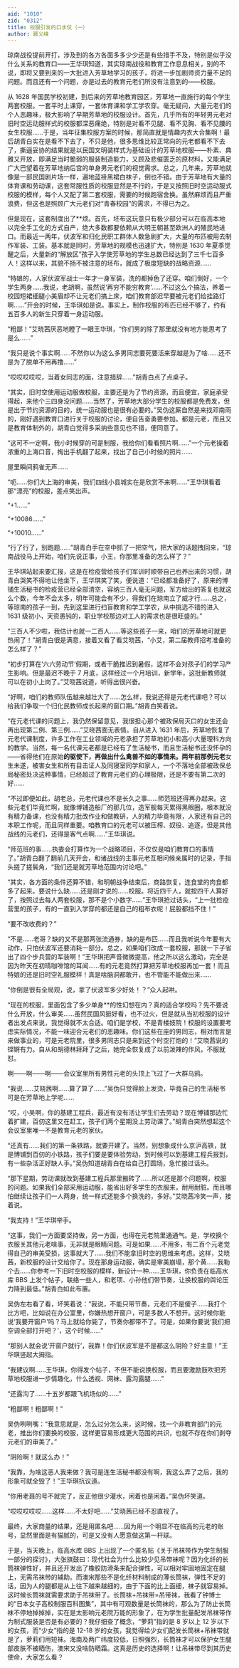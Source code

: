 ```yaml
---
aid: "1010"
zid: "0312"
title: 校服引发的口水仗（一）
author: 聂义峰
---
```


琼南战役提前开打，涉及到的各方各面多多少少还是有些措手不及，特别是似乎没什么关系的教育口——王华琪知道，其实琼南战役和教育工作息息相关，别的不说，即将又要到来的一大批进入芳草地学习的孩子，将进一步加剧师资力量不足的问题。而且还有一个问题，亦是过去的教育元老们所没有注意到的——校服。

从 1628 年国民学校初建，到后来的芳草地教育园区，芳草地一直施行的每个学生两套校服。一套平时上课穿，一套体育课和学工学农穿。毫无疑问，大量元老们的个人恶趣味，极大影响了早期芳草地的校服设计。首先，几乎所有的年轻男元老对旧时空运动服样式的校服都深恶痛绝，特别是对看不见腿、看不见胸、看不见腰的女生校服……于是，当年征集校服方案的时候，那简直就是情趣内衣大合集啊！最后胡青白实在是看不下去了，不只是他，很多思维比较正常向的元老都看不下去了，撕逼妥协的结果就是以民国文明装样式为基础设计的芳草地校服——朴素、典雅又开放，即满足当时脆弱的服装制造能力，又顾及悲催匮乏的原材料，又能满足广大巴望着在芳草地纳后宫的单身男元老们的视觉需求。总之，几年来，芳草地就像是一部民国剧片场一样，遍地蓝褂黑裙白袜子，倒也不错。由于芳草地有大量的体育课和劳动课，这套常服性质的校服显然是不行的，于是又按照旧时空运动服式校服的模样，每个人又配了第二套校服，需要的时候跑宿舍换。虽然麻烦而且严重浪费，但这也是照顾广大元老们对“青春校园”的需求，不得已为之。

但是现在，这套制度出了\*\*烦。首先，坯布这玩意只有极少部分可以在临高本地以完全手工化的方式自产，绝大多数都要依赖从大明王朝甚至欧洲人的殖民地进口。而最近一两年，伏波军和归化民职工群体人数急剧扩大，大量的布匹被用去制作军装、工装。基本就是同时，芳草地的规模也迅速扩大，特别是 1630 年夏季觉醒之后，大量新的“解放区”孩子入学使芳草地的学生总数已经达到了三千七百多人！这样以来，其貌不扬不被注意的坯布，就成了极度短缺的战略资源……

“特娘的，人家伏波军战士一年才一身军装，洗的都掉色了还穿。咱们倒好，一个学生两身……我说，老胡啊，虽然说‘再穷不能穷教育’……不过这么个搞法，养着一校园短裙细腿小美眉却不让元老们搞上床，咱们教育部迟早要被元老们给挂路灯啊……”开会的时候，王华琪如是说。事实上，制作校服的布匹已经不够了，约有五百多人的新生只穿着一身运动服。

“粗鄙！”艾晓茜厌恶地瞪了一眼王华琪，“你们男的除了那里就没有地方能思考了是么……”

“我只是说个事实啊……不然你以为这么多男同志要死要活来穿越是为了啥……还不是为了脱单不用再撸……”

“哎哎哎哎哎，当着女同志的面，注意措辞……”胡青白点了点桌子。

“其实，旧时空使用运动服做校服，主要还是为了节约资源，而且便宜，家庭承受得起，来他个三四身没问题……当然了，芳草地大部分学生的校服都是免费发，但是出于节约资源的目的，统一运动服也是很有必要的。”吴伪这厮自然是来找邓南雨的，刚好遇到教育口进行关于校服的讨论，便自告奋勇要参加。都是元老，而且又是教育体制外的，胡青白觉得多采纳些意见也不错，便同意了。

“这可不一定啊，我小时候穿的可是制服，我给你们看看照片啊……”一个元老操着浓重的上海口音，掏出手机翻了起来，找出了自己小时候的照片……

屋里瞬间鸦雀无声……

“呃……你们大上海的审美，我们四线小县城实在是欣赏不来啊……”王华琪看着那“漂亮”的校服，差点笑出声。

“+1……”

“+10086……”

“+10010……”

“行了行了，别跑题……”胡青白手在空中抓了一把空气，把大家的话题拽回来，“琼南战役马上开始，咱们先说正事，小王，你那里准备的怎么样了？”

王华琪站起来要汇报，这是在检疫营给孩子们军训时顺带自己也养出来的习惯，胡青白哭笑不得地让他坐下，王华琪笑了笑，便说道：“已经都准备好了，原来的博铺生活秘书的检疫营已经全部清空，容纳三百人毫无问题，军方给出的答复也就这么个数，今年不会太多，明年可能会有不少，得我们在琼南立了威才行……总之，等琼南的孩子一到，先到这里进行扫盲教育和学工学农，从中挑选不错的进入 1631 级初小，天资愚钝的，职业学校那边对工人的需求也是很旺盛的。”

“三百人不少啦，我估计也就一二百人……等这些孩子一来，咱们的芳草地可就更热闹了！”胡青白很是满意，接着又看了看艾晓茜，“小艾，第二届教师招考准备的怎么样了？”

“初步打算在‘六六劳动节’假期，或者干脆推迟到暑假，这样不会对孩子们的学习产生影响。但是最迟不晚于 7 月底，这样经过一个月培训，新学年，这批新教师就可以在初小上岗了。”艾晓茜说道，听得出很兴奋。

“好啊，咱们的教师队伍越来越壮大了……怎么样，我说还得是元老代课吧？可以给我们争取一个归化民教师成长起来的窗口期。”胡青白笑着说。

“在元老代课的问题上，我仍然保留意见，我很担心那个被政保局灭口的女生还会再出现第二例、第三例……”艾晓茜面无表情。自从进入 1631 年后，芳草地恢复了元老代课制度，许多工作在工业领域的元老承担了芳草地初小和高小大量理科方向的教学。当然，每一名代课元老都是已经有了生活秘书，而且生活秘书还没怀孕的——省得他们在原始**的驱使下，再做出什么禽兽不如的事情来。两年前那例元老**女生未遂，被害女生和所有目击证人及同寝室同学和家人，一个不落地全部被政保总局秘密处决这种事情，已经超过了教育元老们的心理极限，还是不要有第二次的好……

“不过即便如此，胡老总，元老代课也不是长久之事……师范班还得再办起来。这些元老们毕竟忙啊，就像博铺造船厂的那几位，造军舰每天累得黑眼圈，根本就没有精力备课，也没有精力批改作业和做教研，人的精力毕竟有限，人家还有自己的本职工作呢，而且同样重要。咱教育口的元老可以被压榨、奴役、追逐，但是其他战线的元老们，还得是客气点啊……”王华琪说。

“师范班的事……执委会打算作为一个战略项目，不仅仅是咱们教育口的事情了。”胡青白翻了翻前几天开会，和诸战线的主事元老互相问候亲属时的记录，手指头搓了搓鬓角，“我们还是就芳草地范围内讨论吧。”

“其实，各方面的条件还算不错，和明朝战争结束后，商路恢复，连食堂的肉食都多了起来。要说什么缺……还是刚才说的……校服。将近四千人，就按四千人算好了，按照过去每人两套校服，那不是个小数字……”王华琪抢过话头，“上一批检疫营里的孩子，有的一直到入学穿的都还是自己的粗布衣呢！屁股都挡不住！”

“要不改收费的？”

“不是……老哥？缺的又不是那两张流通券，缺的是布匹……而且我听说今年要有大动作，只怕伏波军还要消耗一部分。总之，如果咱们改成一套校服，那就一下子省出了四个步兵营的军装啊！”王华琪把声音微微提高，他之所以这么激动，完全是因为昨天在初晴咖啡馆的耳闻……有的元老竟然打算把芳草地校服再加一套！而且特娘的还是旧时空礼服模样！真是啥脑洞都敢开，也不管能不能做出来……

“你倒是很有全局观，说，拿了伏波军多少好处！？”众人起哄。

“现在的校服，里面包含了多少单身\*\*的性幻想在内？真的适合学校吗？先不要说什么开放，什么审美……虽然民国风挺好看，也不过火，但是就从当初校服的设计者出发点来说，我觉得就不太合适。咱们是学校，不是青楼妓院！校服的设置要考虑实际情况，不能一味迎合元老们的恶趣味。你们这些在座的男同志，相对而言是来做事业的，可是元老院里，很多男同志只是来到这个时空打炮的！”艾晓茜说的铿锵有力。自从和胡德林拜拜了之后，她完全恢复成了以前泼辣的作风，不服就怼。

啊——啊——啊——会议室里所有男性元老的头顶上飞过了一大群乌鸦。

“我说……艾晓茜啊……算了算了……”吴伪只觉得脸上发烫，毕竟自己的生活秘书可是在芳草地上学呢……

“哎，小吴啊，你的基建工程兵，最近有没有活让学生们去劳动？现在博铺那边忙着扩建，百仞这里又在赶工，孩子们两个星期没上劳动课了。”胡青白突然想起这个会议室里唯一不是教育元老的家伙。

“还真有……我们的第一条铁路，就要开建了。当然，别想象成什么京沪高铁，就是博铺到百仞的小铁路，孩子们要是要体验劳动，到时候可以到基建工程兵报到，有一些杂活正好缺人手。”吴伪知道胡青白在给自己打圆场，急忙接过话头。

“那下星期，劳动课就改到基建工程兵那里搬砖了……所以还是那个问题啊，校服的问题。如果我们全部采用运动服，能省出好多学生的衣服来，耐用耐脏。而且哪怕继续让孩子们一人两身，统一样式还能多个换洗的，多好。”艾晓茜冷笑一声，接着说。

“我支持！”王华琪举手。

“这事，我们一方面要坚持做，另一方面，也得在元老院里通通气。是，学校换个衣服关其他元老啥事，无非就是眼睛问题。可是如果……不用多，有二百个元老觉得自己的审美受损，这事就大了……我们不能拿旧时空的思维来考虑。这样，艾晓茜，新校服的设计交给你了。现在那身运动服，确实是审美崩塌，那个黄……我勒个去……你参考一下旧时空校服的模样，新设计一种……王华琪，你负责在临高水库 BBS 上发个帖子，联络一些人，和老项、小孙他们带节奏，让换校服的舆论压力降到最低。”胡青白如此布置。

吴伪左右看了看，坏笑着说：“我说，不能只带节奏，元老们不是傻子……我打个比方吧，比如说在办公室里，你嫌热想开窗户，可是多数人不想开。这时候你能说‘我要开窗户’吗？马上就给你毙了，节奏你都带不了。可是，如果你要说‘我们把空调全部打开吧？’，这个时候……”

“那别人就会说‘开窗户就行’，我靠！你们伏波军是不是都这么阴险？好主意！”王华琪竖起大拇指。

“我建议啊……王华琪，你得发个帖子，不但不能说换校服，而且要激励鼓吹把芳草地校服进一步情趣化，什么透视、网袜、露沟露腿……”

“还露沟了……十五岁都跟飞机场似的……”

“粗鄙啊！粗鄙啊！”

吴伪咧咧嘴：“我意思就是，怎么过分怎么来，这时候，找一个非教育部门的元老，推出你们要换的校服，这样更容易形成更大范围的共识，也就不存在你们剥夺元老们的审美了。”

“阴险啊！就这么办！”

“我靠，为啥这恶人我来做？我可是连生活秘书都没有啊，我这么弄了之后，我的形象可就全毁了！”王华琪抗议道。

“你用老聂的号不就完了，反正他很少灌水，闲着也是闲着。”吴伪坏笑道。

“哎哎哎哎哎……这样……不太好吧……”艾晓茜已经不忍直视了。

最终，大家商量的结果，还是用匿名吧……因为用一个明显不在临高的元老的账号，显然里面是有猫腻的，可是又没有人愿意做这第一杆球。

于是，当天晚上，临高水库 BBS 上出现了一个匿名贴《关于吊袜带作为学生制服一部分的探讨》，大张旗鼓曰：现代社会为什么比较少见吊带袜呢？因为化纤的长筒袜弹性好，并且还开发出了橡胶防滑条来配合弹性，可以相对牢固地固定在腿上，无需吊袜带的辅助。而澳宋那些不是化纤材料制成的薄长筒袜，弹性不足的话，因为人的腿都是从上往下越来越细的，由于下面的比上面细，袜子就容易掉。这时候长筒袜就需要求助于吊袜带了。长筒袜+吊袜带=吊带袜，我看了钟博士的“日本女子高校制服百科图集”，其中有可观数量是长筒袜的，那么为了防止长筒袜不停地掉掉掉，实在是太影响元老院万能的形象了，在为学生批量配发吊袜带作为制式服装是否是有必要的？我仔细查了概念，“萝莉”指的是 8 岁以上 12 岁以下的女孩，而“少女”指的是 12-18 岁的女孩，我觉得给少女们配发长筒袜+吊袜带就是了，萝莉们用短袜。海南及两广纬度较低，日照强烈，长筒袜才可以保护女生腿部皮肤不被晒伤，澳宋又没啥防晒霜。这真是历史的选择啊！让吊袜带尽到其历史使命，大家怎么看？
